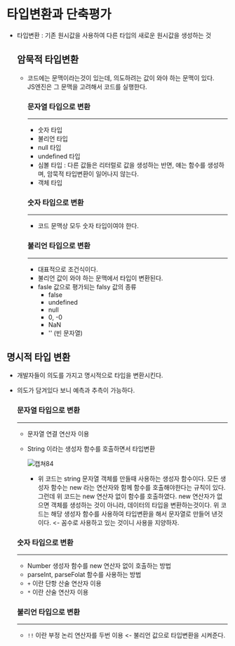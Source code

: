 # 타입변환과 단축평가

- 타입변환 : 기존 원시값을 사용하여 다른 타입의 새로운 원시값을 생성하는 것

  ## 암묵적 타입변환

  - 코드에는 문맥이라는것이 있는데, 의도하려는 값이 와야 하는 문맥이 있다. <br>JS엔진은 그 문맥을 고려해서 코드를 실행한다.

    ### 문자열 타입으로 변환

    ---

    - 숫자 타입
    - 불리언 타입
    - null  타입
    - undefined 타입
    - 심볼 타입 : 다른 값들은 리터럴로 값을 생성하는 반면, 얘는 함수를 생성하며, 암묵적 타입변환이 일어나지 않는다.
    - 객체 타입

    ### 숫자 타입으로 변환

    ---

    - 코드 문맥상 모두 숫자 타입이여야 한다.

    ### 불리언 타입으로 변환

    ---

    - 대표적으로 조건식이다.
    - 불리언 값이 와야 하는 문맥에서 타입이 변환된다.
    - fasle 값으로 평가되는 falsy 값의 종류
      - false
      - undefined
      - null
      - 0, -0
      - NaN
      - '' (빈 문자열)

## 명시적 타입 변환

- 개발자들이 의도를 가지고 명시적으로 타입을 변환시킨다.

- 의도가 담겨있다 보니 예측과 추측이 가능하다.

  ### 문자열 타입으로 변환

  ---

  - 문자열 연결 연산자 이용

  - String 이라는 생성자 함수를 호출하면서 타입변환

    ![캡쳐84](https://user-images.githubusercontent.com/62126380/80717881-65297f00-8b34-11ea-8cd0-5ac362434413.PNG) 

    - 위 코드는 string 문자열 객체를 만들때 사용하는 생성자 함수이다.
      모든 생성자 함수는 new 라는 연산자와 함께 함수를 호출해야한다는 규칙이 있다. 
      그런데 위 코드는 new 연산자 없이 함수를 호출하였다. 
      new 연산자가 없으면 객체를 생성하는 것이 아니라, 데이터의 타입을 변환하는것이다.
      위 코드는 해당 생성자 함수를 사용하여 타입변환을 해서 문자열로 만들어 낸것이다. 
      <- 꼼수로 사용하고 있는 것이니 사용을 지양하자.

  ### 숫자 타입으로 변환

  ---

  - Number 생성자 함수를 new 연산자 없이 호출하는 방법
  - parseInt, parseFolat 함수를 사용하는 방법
  - `+` 이란 단항 산술 연산자 이용
  - `*` 이란 산술 연산자 이용

  ### 불리언 타입으로 변환

  ---

  - `!!` 이란 부정 논리 연산자를 두번 이용 <- 불리언 값으로 타입변환을 시켜준다. 